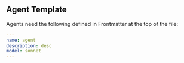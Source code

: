 ## Agent Template

Agents need the following defined in Frontmatter at the top of the file:
```yaml
---
name: agent
description: desc
model: sonnet
---
```
